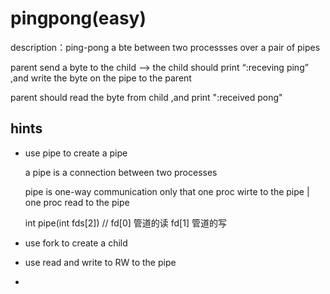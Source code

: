 # pingpong(easy)

description：ping-pong a bte between two processses over a pair of pipes

parent send a byte to the child --> the child should print “<pid>:receving ping” ,and write the byte on the pipe to the parent

parent should read the byte from child ,and print "<pid>:received pong"



## hints

- use pipe to create a pipe

  a pipe  is a connection between two processes

  pipe is one-way communication only  that one proc wirte to the  pipe | one proc read to the pipe

  int pipe(int fds[2])  // fd[0] 管道的读  fd[1] 管道的写

- use fork to create a child

- use read and write to RW to the pipe

- 